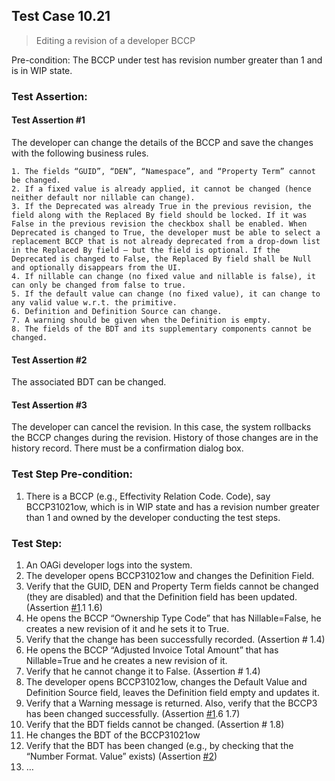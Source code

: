 ## Test Case 10.21

> Editing a revision of a developer BCCP

Pre-condition: The BCCP under test has revision number greater than 1 and is in WIP state.

### Test Assertion:

#### Test Assertion #1
The developer can change the details of the BCCP and save the changes with the following business rules.

	1. The fields “GUID”, “DEN”, “Namespace”, and “Property Term” cannot be changed.
	2. If a fixed value is already applied, it cannot be changed (hence neither default nor nillable can change).
	3. If the Deprecated was already True in the previous revision, the field along with the Replaced By field should be locked. If it was False in the previous revision the checkbox shall be enabled. When Deprecated is changed to True, the developer must be able to select a replacement BCCP that is not already deprecated from a drop-down list in the Replaced By field – but the field is optional. If the Deprecated is changed to False, the Replaced By field shall be Null and optionally disappears from the UI.
	4. If nillable can change (no fixed value and nillable is false), it can only be changed from false to true.
	5. If the default value can change (no fixed value), it can change to any valid value w.r.t. the primitive.
	6. Definition and Definition Source can change.
	7. A warning should be given when the Definition is empty.
	8. The fields of the BDT and its supplementary components cannot be changed.

#### Test Assertion #2
The associated BDT can be changed.

#### Test Assertion #3
The developer can cancel the revision. In this case, the system rollbacks the BCCP changes during the revision. History of those changes are in the history record. There must be a confirmation dialog box.

### Test Step Pre-condition:

1. There is a BCCP (e.g., Effectivity Relation Code. Code), say BCCP31021ow, which is in WIP state and has a revision number greater than 1 and owned by the developer conducting the test steps.

### Test Step:

1. An OAGi developer logs into the system.
2. The developer opens BCCP31021ow and changes the Definition Field.
3. Verify that the GUID, DEN and Property Term fields cannot be changed (they are disabled) and that the Definition field has been updated. (Assertion [#1](#test-assertion-1).1 1.6)
4. He opens the BCCP “Ownership Type Code” that has Nillable=False, he creates a new revision of it and he sets it to True.
5. Verify that the change has been successfully recorded. (Assertion # 1.4)
6. He opens the BCCP “Adjusted Invoice Total Amount” that has Nillable=True and he creates a new revision of it.
7. Verify that he cannot change it to False. (Assertion # 1.4)
8. The developer opens BCCP31021ow, changes the Default Value and Definition Source field, leaves the Definition field empty and updates it.
9. Verify that a Warning message is returned. Also, verify that the BCCP3 has been changed successfully. (Assertion [#1](#test-assertion-1).6 1.7)
10. Verify that the BDT fields cannot be changed. (Assertion # 1.8)
11. He changes the BDT of the BCCP31021ow
12. Verify that the BDT has been changed (e.g., by checking that the “Number Format. Value” exists) (Assertion [#2](#test-assertion-2))
13. …